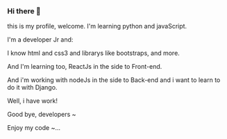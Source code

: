 ### Hi there 👋

this is my profile, welcome. I'm learning python and javaScript. 

I'm a developer Jr and:

I know html and css3 and librarys like bootstraps, and more.

And I'm learning too, ReactJs in the side to Front-end.

And i'm working with nodeJs in the side to Back-end and i want to learn to do it with  Django.

Well, i have work! 

Good bye, developers ~

Enjoy my code ~...

<!--
**RyuTsuki08/RyuTsuki08** is a ✨ _special_ ✨ repository because its `README.md` (this file) appears on your GitHub profile.

Here are some ideas to get you started:

- 🔭 I’m currently working on ...
- 🌱 I’m currently learning ...
- 👯 I’m looking to collaborate on ...
- 🤔 I’m looking for help with ...
- 💬 Ask me about ...
- 📫 How to reach me: ...
- 😄 Pronouns: ...
- ⚡ Fun fact: ...
-->
